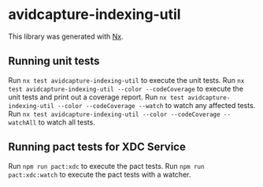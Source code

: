 # avidcapture-indexing-util

This library was generated with [Nx](https://nx.dev).

## Running unit tests

Run `nx test avidcapture-indexing-util` to execute the unit tests.
Run `nx test avidcapture-indexing-util --color --codeCoverage` to execute the unit tests and print out a coverage report.
Run `nx test avidcapture-indexing-util --color --codeCoverage --watch` to watch any affected tests.
Run `nx test avidcapture-indexing-util --color --codeCoverage --watchAll` to watch all tests.

## Running pact tests for XDC Service

Run `npm run pact:xdc` to execute the pact tests.
Run `npm run pact:xdc:watch` to execute the pact tests with a watcher.
